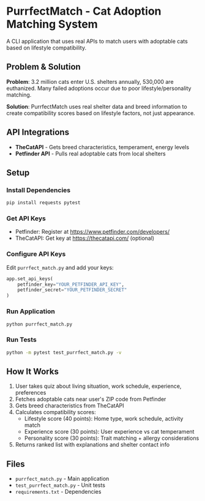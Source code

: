# PurrfectMatch - Cat Adoption Matching System

A CLI application that uses real APIs to match users with adoptable cats based on lifestyle compatibility.

## Problem & Solution

**Problem**: 3.2 million cats enter U.S. shelters annually, 530,000 are euthanized. Many failed adoptions occur due to poor lifestyle/personality matching.

**Solution**: PurrfectMatch uses real shelter data and breed information to create compatibility scores based on lifestyle factors, not just appearance.

## API Integrations

- **TheCatAPI** - Gets breed characteristics, temperament, energy levels
- **Petfinder API** - Pulls real adoptable cats from local shelters

## Setup

### Install Dependencies
```bash
pip install requests pytest
```

### Get API Keys
- Petfinder: Register at https://www.petfinder.com/developers/
- TheCatAPI: Get key at https://thecatapi.com/ (optional)

### Configure API Keys
Edit `purrfect_match.py` and add your keys:
```python
app.set_api_keys(
    petfinder_key="YOUR_PETFINDER_API_KEY",
    petfinder_secret="YOUR_PETFINDER_SECRET"
)
```

### Run Application
```bash
python purrfect_match.py
```

### Run Tests
```bash
python -m pytest test_purrfect_match.py -v
```

## How It Works

1. User takes quiz about living situation, work schedule, experience, preferences
2. Fetches adoptable cats near user's ZIP code from Petfinder
3. Gets breed characteristics from TheCatAPI
4. Calculates compatibility scores:
   - Lifestyle score (40 points): Home type, work schedule, activity match
   - Experience score (30 points): User experience vs cat temperament  
   - Personality score (30 points): Trait matching + allergy considerations
5. Returns ranked list with explanations and shelter contact info

## Files

- `purrfect_match.py` - Main application
- `test_purrfect_match.py` - Unit tests
- `requirements.txt` - Dependencies 